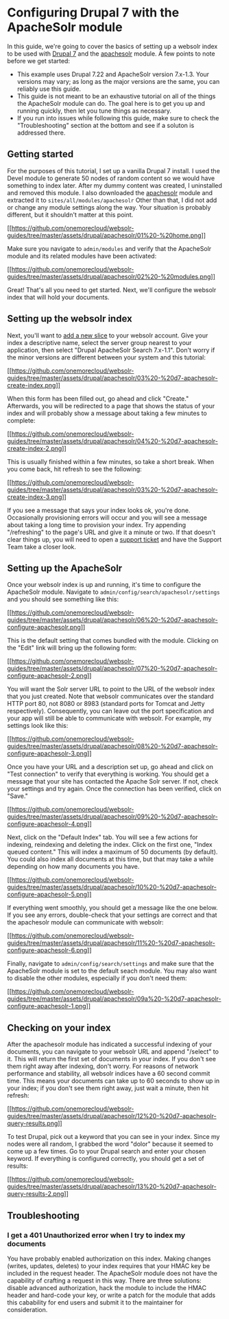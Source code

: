 # Configuring Drupal 7 with the ApacheSolr module

In this guide, we're going to cover the basics of setting up a websolr index to be used with [Drupal 7](https://drupal.org/drupal-7.22-release-notes) and the [apachesolr](https://drupal.org/project/apachesolr) module. A few points to note before we get started:

- This example uses Drupal 7.22 and ApacheSolr version 7.x-1.3. Your versions may vary; as long as the major versions are the same, you can reliably use this guide.
- This guide is not meant to be an exhaustive tutorial on all of the things the ApacheSolr module can do. The goal here is to get you up and running quickly, then let you tune things as necessary.
- If you run into issues while following this guide, make sure to check the "Troubleshooting" section at the bottom and see if a soluton is addressed there.


## Getting started

For the purposes of this tutorial, I set up a vanilla Drupal 7 install. I used the Devel module to generate 50 nodes of random content so we would have something to index later. After my dummy content was created, I uninstalled and removed this module. I also downloaded the [apachesolr](https://drupal.org/project/apachesolr) module and extracted it to `sites/all/modules/apachesolr` Other than that, I did not add or change any module settings along the way. Your situation is probably different, but it shouldn't matter at this point.

[[https://github.com/onemorecloud/websolr-guides/tree/master/assets/drupal/apachesolr/01%20-%20home.png]]

Make sure you navigate to `admin/modules` and verify that the ApacheSolr module and its related modules have been activated:

[[https://github.com/onemorecloud/websolr-guides/tree/master/assets/drupal/apachesolr/02%20-%20modules.png]]

Great! That's all you need to get started. Next, we'll configure the websolr index that will hold your documents.


## Setting up the websolr index

Next, you'll want to [add a new slice](https://websolr.com/slices/new) to your websolr account. Give your index a descriptive name, select the server group nearest to your application, then select "Drupal ApacheSolr Search 7.x-1.1". Don't worry if the minor versions are different between your system and this tutorial:

[[https://github.com/onemorecloud/websolr-guides/tree/master/assets/drupal/apachesolr/03%20-%20d7-apachesolr-create-index.png]]

When this form has been filled out, go ahead and click "Create." Afterwards, you will be redirected to a page that shows the status of your index and will probably show a message about taking a few minutes to complete:

[[https://github.com/onemorecloud/websolr-guides/tree/master/assets/drupal/apachesolr/04%20-%20d7-apachesolr-create-index-2.png]]

This is usually finished within a few minutes, so take a short break. When you come back, hit refresh to see the following:

[[https://github.com/onemorecloud/websolr-guides/tree/master/assets/drupal/apachesolr/03%20-%20d7-apachesolr-create-index-3.png]]

If you see a message that says your index looks ok, you're done. Occasionally provisioning errors will occur and you will see a message about taking a long time to provision your index. Try appending "/refreshing" to the page's URL and give it a minute or two. If that doesn't clear things up, you will need to open a [support ticket](http://help.websolr.com) and have the Support Team take a closer look.


## Setting up the ApacheSolr

Once your websolr index is up and running, it's time to configure the ApacheSolr module. Navigate to `admin/config/search/apachesolr/settings` and you should see something like this:

[[https://github.com/onemorecloud/websolr-guides/tree/master/assets/drupal/apachesolr/06%20-%20d7-apachesolr-configure-apachesolr.png]]

This is the default setting that comes bundled with the module. Clicking on the "Edit" link will bring up the following form:

[[https://github.com/onemorecloud/websolr-guides/tree/master/assets/drupal/apachesolr/07%20-%20d7-apachesolr-configure-apachesolr-2.png]]

You will want the Solr server URL to point to the URL of the websolr index that you just created. Note that websolr communicates over the standard HTTP port 80, not 8080 or 8983 (standard ports for Tomcat and Jetty respectively). Consequently, you can leave out the port specification and your app will still be able to communicate with websolr. For example, my settings look like this:

[[https://github.com/onemorecloud/websolr-guides/tree/master/assets/drupal/apachesolr/08%20-%20d7-apachesolr-configure-apachesolr-3.png]]

Once you have your URL and a description set up, go ahead and click on "Test connection" to verify that everything is working. You should get a message that your site has contacted the Apache Solr server. If not, check your settings and try again. Once the connection has been verified, click on "Save."

[[https://github.com/onemorecloud/websolr-guides/tree/master/assets/drupal/apachesolr/09%20-%20d7-apachesolr-configure-apachesolr-4.png]]

Next, click on the "Default Index" tab. You will see a few actions for indexing, reindexing and deleting the index. Click on the first one, "Index queued content." This will index a maximum of 50 documents (by default). You could also index all documents at this time, but that may take a while depending on how many documents you have.

[[https://github.com/onemorecloud/websolr-guides/tree/master/assets/drupal/apachesolr/10%20-%20d7-apachesolr-configure-apachesolr-5.png]]

If everything went smoothly, you should get a message like the one below. If you see any errors, double-check that your settings are correct and that the apachesolr module can communicate with websolr:

[[https://github.com/onemorecloud/websolr-guides/tree/master/assets/drupal/apachesolr/11%20-%20d7-apachesolr-configure-apachesolr-6.png]]

Finally, navigate to `admin/config/search/settings` and make sure that the ApacheSolr module is set to the default seach module. You may also want to disable the other modules, especially if you don't need them:

[[https://github.com/onemorecloud/websolr-guides/tree/master/assets/drupal/apachesolr/09a%20-%20d7-apachesolr-configure-apachesolr-1.png]]


## Checking on your index

After the apachesolr module has indicated a successful indexing of your documents, you can navigate to your websolr URL and append "/select" to it. This will return the first set of documents in your index. If you don't see them right away after indexing, don't worry. For reasons of network performance and stability, all websolr indices have a 60 second commit time. This means your documents can take up to 60 seconds to show up in your index; if you don't see them right away, just wait a minute, then hit refresh:

[[https://github.com/onemorecloud/websolr-guides/tree/master/assets/drupal/apachesolr/12%20-%20d7-apachesolr-query-results.png]]

To test Drupal, pick out a keyword that you can see in your index. Since my nodes were all random, I grabbed the word "dolor" because it seemed to come up a few times. Go to your Drupal search and enter your chosen keyword. If everything is configured correctly, you should get a set of results:

[[https://github.com/onemorecloud/websolr-guides/tree/master/assets/drupal/apachesolr/13%20-%20d7-apachesolr-query-results-2.png]]


## Troubleshooting

### I get a 401 Unauthorized error when I try to index my documents ###

You have probably enabled authorization on this index. Making changes (writes, updates, deletes) to your index requires that your HMAC key be included in the request header. The ApacheSolr module does not have the capability of crafting a request in this way. There are three solutions: disable advanced authorization, hack the module to include the HMAC header and hard-code your key, or write a patch for the module that adds this cabability for end users and submit it to the maintainer for consideration.